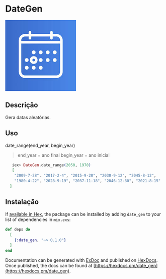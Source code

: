 # DateGen

![alt-text](date.jpeg)

## Descrição
Gera datas aleatórias.

## Uso
 date_range(end_year, begin_year)
 > end_year = ano final
 > begin_year = ano inicial
 
```Elixir
   iex> DateGen.date_range(2050, 1970)
   [  
    "2009-7-28", "2017-2-4", "2015-9-28", "2030-9-12", "2045-8-12", 
    "1980-4-22", "2028-9-19", "2037-11-18", "2046-12-30", "2021-8-15"
  ]
```

## Instalação

If [available in Hex](https://hex.pm/docs/publish), the package can be installed
by adding `date_gen` to your list of dependencies in `mix.exs`:

```elixir
def deps do
  [
    {:date_gen, "~> 0.1.0"}
  ]
end
```

Documentation can be generated with [ExDoc](https://github.com/elixir-lang/ex_doc)
and published on [HexDocs](https://hexdocs.pm). Once published, the docs can
be found at [https://hexdocs.pm/date_gen](https://hexdocs.pm/date_gen).
